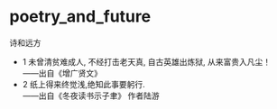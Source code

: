 # poetry_and_future
诗和远方
* 1 
未曾清贫难成人,
不经打击老天真,
自古英雄出炼狱,
从来富贵入凡尘！  
——出自《增广贤文》
* 2 
纸上得来终觉浅,绝知此事要躬行.  
——出自《冬夜读书示子聿》 作者陆游
